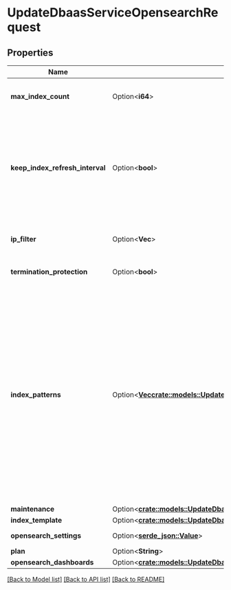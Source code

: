# UpdateDbaasServiceOpensearchRequest

## Properties

Name | Type | Description | Notes
------------ | ------------- | ------------- | -------------
**max_index_count** | Option<**i64**> | Maximum number of indexes to keep before deleting the oldest one | [optional]
**keep_index_refresh_interval** | Option<**bool**> | Aiven automation resets index.refresh_interval to default value for every index to be sure that indices are always visible to search. If it doesn't fit your case, you can disable this by setting up this flag to true. | [optional]
**ip_filter** | Option<**Vec<String>**> | Allow incoming connections from CIDR address block, e.g. '10.20.0.0/16' | [optional]
**termination_protection** | Option<**bool**> | Service is protected against termination and powering off | [optional]
**index_patterns** | Option<[**Vec<crate::models::UpdateDbaasServiceOpensearchRequestIndexPatternsInner>**](update_dbaas_service_opensearch_request_index_patterns_inner.md)> | Allows you to create glob style patterns and set a max number of indexes matching this pattern you want to keep. Creating indexes exceeding this value will cause the oldest one to get deleted. You could for example create a pattern looking like 'logs.?' and then create index logs.1, logs.2 etc, it will delete logs.1 once you create logs.6. Do note 'logs.?' does not apply to logs.10. Note: Setting max_index_count to 0 will do nothing and the pattern gets ignored. | [optional]
**maintenance** | Option<[**crate::models::UpdateDbaasServiceMysqlRequestMaintenance**](update_dbaas_service_mysql_request_maintenance.md)> |  | [optional]
**index_template** | Option<[**crate::models::UpdateDbaasServiceOpensearchRequestIndexTemplate**](update_dbaas_service_opensearch_request_index_template.md)> |  | [optional]
**opensearch_settings** | Option<[**serde_json::Value**](.md)> | OpenSearch-specific settings | [optional]
**plan** | Option<**String**> | Subscription plan | [optional]
**opensearch_dashboards** | Option<[**crate::models::UpdateDbaasServiceOpensearchRequestOpensearchDashboards**](update_dbaas_service_opensearch_request_opensearch_dashboards.md)> |  | [optional]

[[Back to Model list]](../README.md#documentation-for-models) [[Back to API list]](../README.md#documentation-for-api-endpoints) [[Back to README]](../README.md)



